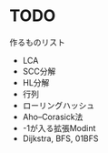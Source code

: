 # TODO
作るものリスト

* LCA
* SCC分解
* HL分解
* 行列
* ローリングハッシュ
* Aho–Corasick法
* -1が入る拡張Modint
* Dijkstra, BFS, 01BFS